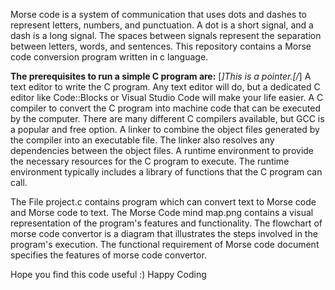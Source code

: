 Morse code is a system of communication that uses dots and dashes to represent letters, numbers, and punctuation.
A dot is a short signal, and a dash is a long signal.
The spaces between signals represent the separation between letters, words, and sentences.
This repository contains a Morse code conversion program written in c language.

**The prerequisites to run a simple C program are:**
[*]This is a pointer.[/*]
A text editor to write the C program. Any text editor will do, but a dedicated C editor like Code::Blocks or Visual Studio Code will make your life easier.
A C compiler to convert the C program into machine code that can be executed by the computer. There are many different C compilers available, but GCC is a popular and free option.
A linker to combine the object files generated by the compiler into an executable file. The linker also resolves any dependencies between the object files.
A runtime environment to provide the necessary resources for the C program to execute. The runtime environment typically includes a library of functions that the C program can call.

The File project.c contains program which can convert text to Morse code and Morse code to text.
The Morse Code mind map.png contains a visual representation of the program's features and functionality.
The flowchart of morse code convertor is a diagram that illustrates the steps involved in the program's execution.
The functional requirement of Morse code document specifies the features of morse code convertor. 


Hope you find this code useful :) Happy Coding
